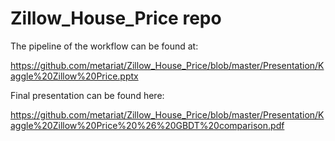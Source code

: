 # Zillow_House_Price repo
The pipeline of the workflow can be found at:

https://github.com/metariat/Zillow_House_Price/blob/master/Presentation/Kaggle%20Zillow%20Price.pptx

Final presentation can be found here: 

https://github.com/metariat/Zillow_House_Price/blob/master/Presentation/Kaggle%20Zillow%20Price%20%26%20GBDT%20comparison.pdf
